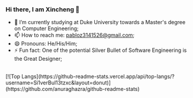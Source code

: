 ### Hi there, I am Xincheng 👋

- 🌱 I’m currently studying at Duke University towards a Master's degree on Computer Engineering;
- 📫 How to reach me: pabloz3141526@gmail.com;
- 😄 Pronouns: He/His/Him;
- ⚡ Fun fact: One of the potential Silver Bullet of Software Engineering is the Great Designer;
  
<br />
[![Top Langs](https://github-readme-stats.vercel.app/api/top-langs/?username=Si1verBul13tzxc&layout=donut)](https://github.com/anuraghazra/github-readme-stats)
<!--![Top Langs](https://github-readme-stats.vercel.app/api/top-langs/?username=Si1verBul13tzxc&theme=tokyonight)
[![Github](https://img.shields.io/github/followers/Si1verBul13tzxc?label=Follow&style=social)](https://github.com/Si1verBul13tzxc)


<!--
**Si1verBul13tzxc/Si1verBul13tzxc** is a ✨ _special_ ✨ repository because its `README.md` (this file) appears on your GitHub profile.

Here are some ideas to get you started:

- 🔭 I’m currently working on ...
- 🌱 I’m currently learning ...
- 👯 I’m looking to collaborate on ...
- 🤔 I’m looking for help with ...
- 💬 Ask me about ...
- 📫 How to reach me: ...
- 😄 Pronouns: ...
- ⚡ Fun fact: ...
-->
